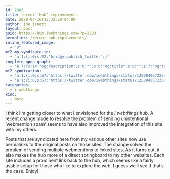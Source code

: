 ```yaml
---
id: 2383
title: recent ‘hub’ improvements
date: 2020-04-16T13:32:58-04:00
author: joe jenett
layout: post
guid: https://hub.iwebthings.com/?p=2383
permalink: /recent-hub-improvements/
inline_featured_image:
  - "0"
mf2_mp-syndicate-to:
  - 'a:1:{i:0;s:22:"bridgy-publish_twitter";}'
complete_open_graph:
  - 'a:7:{s:14:"og:description";s:0:"";s:8:"og:title";s:0:"";s:7:"og:type";s:0:"";s:12:"twitter:card";s:7:"summary";s:15:"twitter:creator";s:0:"";s:19:"twitter:description";s:0:"";s:8:"og:image";s:0:"";}'
mf2_syndication:
  - 'a:1:{i:0;s:57:"https://twitter.com/iwebthings/status/1250840572354584582";}'
  - 'a:1:{i:0;s:57:"https://twitter.com/iwebthings/status/1250840572354584582";}'
categories:
  - i-webthings
kind:
  - Note
---
```

I think I&#8217;m getting closer to what I envisioned for the _i.webthings hub_. A recent change made to resolve the problem of sending unintentional ‘webmention spam’ seems to have also improved the integration of this site with my others.

Posts that are syndicated here from my various other sites now use permalinks to the original posts on those sites. The change solved the problem of sending multiple webmentions to linked sites. As it turns out, it also makes the hub more of a direct springboard to my other websites. Each site includes a prominent link back to the hub, which seems like a fairly usable setup for those who like to explore the web. I guess we&#8217;ll see if that&#8217;s the case. Enjoy!